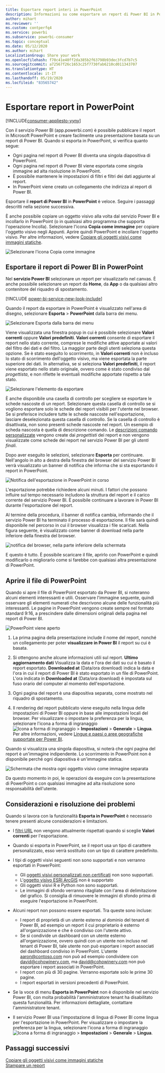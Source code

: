 ```yaml
---
title: Esportare report interi in PowerPoint
description: Informazioni su come esportare un report di Power BI in PowerPoint.
author: mihart
ms.reviewer: ''
ms.custom: contperfq4
ms.service: powerbi
ms.subservice: powerbi-consumer
ms.topic: conceptual
ms.date: 05/12/2020
ms.author: mihart
LocalizationGroup: Share your work
ms.openlocfilehash: f70c41e40ff2da385b2f63798b93dec3fcd7b7c5
ms.sourcegitcommit: a72567f26c1653c25f7730fab6210cd011343707
ms.translationtype: HT
ms.contentlocale: it-IT
ms.lasthandoff: 05/19/2020
ms.locfileid: "83565742"
---
```

# <a name="export-reports-to-powerpoint"></a>Esportare report in PowerPoint

[!INCLUDE[consumer-appliesto-yyny](../includes/consumer-appliesto-yyny.md)]


Con il servizio Power BI (app.powerbi.com) è possibile pubblicare il report in Microsoft PowerPoint e creare facilmente una presentazione basata su un report di Power BI. Quando si esporta in PowerPoint, si verifica quanto segue:

* Ogni pagina nel report di Power BI diventa una singola diapositiva di PowerPoint.
* Ogni pagina nel report di Power BI viene esportata come singola immagine ad alta risoluzione in PowerPoint.
* È possibile mantenere le impostazioni di filtri e filtri dei dati aggiunte al report.
* In PowerPoint viene creato un collegamento che indirizza al report di Power BI.

Esportare il **report di Power BI** in **PowerPoint** è veloce. Seguire i passaggi descritti nella sezione successiva.

È anche possibile copiare un oggetto visivo alla volta dal servizio Power BI e incollarlo in PowerPoint (o in qualsiasi altro programma che supporta l'operazione Incolla). Selezionare l'icona **Copia come immagine** per copiare l'oggetto visivo negli Appunti. Aprire quindi PowerPoint e incollare l'oggetto visivo. Per altre informazioni, vedere [Copiare gli oggetti visivi come immagini statiche](../visuals/power-bi-visualization-copy-paste.md).

![Selezionare l'icona Copia come immagine](media/end-user-powerpoint/power-bi-copy.png)

## <a name="export-your-power-bi-report-to-powerpoint"></a>Esportare il report di Power BI in PowerPoint
Nel **servizio Power BI** selezionare un report per visualizzarlo nel canvas. È anche possibile selezionare un report da **Home**, da **App** o da qualsiasi altro contenitore del riquadro di spostamento.

[!INCLUDE [power-bi-service-new-look-include](../includes/power-bi-service-new-look-include.md)]

Quando il report da esportare in PowerPoint è visualizzato nell'area di disegno, selezionare **Esporta** > **PowerPoint** dalla barra dei menu.

![Selezionare Esporta dalla barra dei menu](media/end-user-powerpoint/power-bi-export.png)

Viene visualizzata una finestra popup in cui è possibile selezionare **Valori correnti** oppure **Valori predefiniti**. **Valori correnti** consente di esportare il report nello stato corrente, comprese le modifiche attive apportate ai valori del filtro dei dati e del filtro.  La maggior parte degli utenti seleziona questa opzione. Se è stato eseguito lo scorrimento, in **Valori correnti** non è incluso lo stato di scorrimento dell'oggetto visivo, ma viene esportata la parte superiore dei dati. In alternativa, se si seleziona **Valori predefiniti**, il report viene esportato nello stato originale, ovvero come è stato condiviso dal *progettista*, e non riflette le eventuali modifiche apportate rispetto a tale stato.

![Selezionare l'elemento da esportare](media/end-user-powerpoint/power-bi-current-values.png)
 
È anche disponibile una casella di controllo per scegliere se esportare le schede nascoste di un report. Selezionare questa casella di controllo se si vogliono esportare solo le schede dei report visibili per l'utente nel browser. Se si preferisce includere tutte le schede nascoste nell'esportazione, lasciare deselezionata questa casella di controllo. Se la casella di controllo è disattivata, non sono presenti schede nascoste nel report. Un esempio di scheda nascosta è quella di descrizione comando. Le [descrizioni comando personalizzate](../create-reports/desktop-tooltips.md) vengono create dai *progettisti* dei report e non vengono visualizzate come schede dei report nel servizio Power BI per gli *utenti finali*. 

Dopo aver eseguito le selezioni, selezionare **Esporta** per continuare. Nell'angolo in alto a destra della finestra del browser del servizio Power BI verrà visualizzato un banner di notifica che informa che si sta esportando il report in PowerPoint. 



![Notifica dell'esportazione in PowerPoint in corso](media/end-user-powerpoint/power-bi-export-progress.png)

L'esportazione potrebbe richiedere alcuni minuti. I fattori che possono influire sul tempo necessario includono la struttura del report e il carico corrente del servizio Power BI. È possibile continuare a lavorare in Power BI durante l'esportazione del report.

Al termine della procedura, il banner di notifica cambia, informando che il servizio Power BI ha terminato il processo di esportazione. Il file sarà quindi disponibile nel percorso in cui il browser visualizza i file scaricati. Nella figura seguente, è visualizzato come banner di download nella parte inferiore della finestra del browser.

![notifica del browser, nella parte inferiore della schermata](media/end-user-powerpoint/power-bi-browsers.png)

E questo è tutto. È possibile scaricare il file, aprirlo con PowerPoint e quindi modificarlo o migliorarlo come si farebbe con qualsiasi altra presentazione di PowerPoint.

## <a name="open-the-powerpoint-file"></a>Aprire il file di PowerPoint
Quando si apre il file di PowerPoint esportato da Power BI, si noteranno alcuni elementi interessanti e utili. Osservare l'immagine seguente, quindi osservare gli elementi numerati che descrivono alcune delle funzionalità più interessanti. Le pagine in PowerPoint vengono create sempre nel formato standard 9:16, a prescindere dalle dimensioni originali della pagina nel report di Power BI.

![PowerPoint viene aperto](media/end-user-powerpoint/power-bi-powerpoint-numbered.png)

1. La prima pagina della presentazione include il nome del report, nonché un collegamento per poter **visualizzare in Power BI** il report su cui è basata.
2. Si ottengono anche alcune informazioni utili sul report. **Ultimo aggiornamento dati** Visualizza la data e l'ora dei dati su cui è basato il report esportato. **Downloaded at** (Data/ora download) indica la data e l'ora in cui il report di Power BI è stato esportato in un file di PowerPoint. L'ora indicata in **Downloaded at** (Data/ora download) è impostata sul fuso orario del computer al momento dell'esportazione.


3. Ogni pagina del report è una diapositiva separata, come mostrato nel riquadro di spostamento. 
4. Il rendering del report pubblicato viene eseguito nella lingua delle impostazioni di Power BI oppure in base alle impostazioni locali del browser. Per visualizzare o impostare la preferenza per la lingua, selezionare l'icona a forma di ingranaggio ![Icona a forma di ingranaggio](media/end-user-powerpoint/power-bi-settings-icon.png) > **Impostazioni** > **Generale** > **Lingua**. Per altre informazioni, vedere [Lingue e paesi o aree geografiche supportate per Power BI](../fundamentals/supported-languages-countries-regions.md).


Quando si visualizza una singola diapositiva, si noterà che ogni pagina del report è un'immagine indipendente. Lo scorrimento in PowerPoint non è disponibile perché ogni diapositiva è un'immagine statica.

![Schermata che mostra ogni oggetto visivo come immagine separata](media/end-user-powerpoint/power-bi-images.png)

Da questo momento in poi, le operazioni da eseguire con la presentazione di PowerPoint o con qualsiasi immagine ad alta risoluzione sono responsabilità dell'utente.

## <a name="considerations-and-troubleshooting"></a>Considerazioni e risoluzione dei problemi
Quando si lavora con la funzionalità **Esporta in PowerPoint** è necessario tenere presenti alcune considerazioni e limitazioni.
 

* I [filtri URL](../collaborate-share/service-url-filters.md) non vengono attualmente rispettati quando si sceglie **Valori correnti** per l'esportazione.

* Quando si esporta in PowerPoint, se il report usa un tipo di carattere personalizzato, esso verrà sostituito con un tipo di carattere predefinito.

* I tipi di oggetti visivi seguenti non sono supportati e non verranno esportati in PowerPoint:
   - Gli [oggetti visivi personalizzati non certificati](../developer/visuals/power-bi-custom-visuals-certified.md) non sono supportati. 
   - L'[oggetto visivo ESRI ArcGIS](../visuals/power-bi-visualizations-arcgis.md) non è supportato
   - Gli oggetti visivi R e Python non sono supportati.
   - Le immagini di sfondo verranno ritagliate con l'area di delimitazione del grafico. Si consiglia di rimuovere le immagini di sfondo prima di eseguire l'esportazione in PowerPoint.

* Alcuni report non possono essere esportati. Tra queste sono incluse:
    - I report di proprietà di un utente esterno al dominio del tenant di Power BI, ad esempio un report il cui proprietario è esterno all'organizzazione e che è condiviso con l'utente attivo.
    - Se si condivide un dashboard con un utente esterno all'organizzazione, ovvero quindi con un utente non incluso nel tenant di Power BI, tale utente non può esportare i report associati del dashboard condiviso in PowerPoint. L'utente aaron@contoso.com non può ad esempio condividere con david@cohowinery.com, ma david@cohowinery.com non può esportare i report associati in PowerPoint.
    - I report con più di 30 pagine. Verranno esportate solo le prime 30 pagine.
    - I report esportati in versioni precedenti di PowerPoint.

* Se la voce di menu **Esporta in PowerPoint** non è disponibile nel servizio Power BI, con molta probabilità l'amministratore tenant ha disabilitato questa funzionalità. Per informazioni dettagliate, contattare l'amministratore tenant.
* Il servizio Power BI usa l'impostazione di lingua di Power BI come lingua per l'esportazione in PowerPoint. Per visualizzare o impostare la preferenza per la lingua, selezionare l'icona a forma di ingranaggio ![Icona a forma di ingranaggio](media/end-user-powerpoint/power-bi-settings-icon.png) > **Impostazioni** > **Generale** > **Lingua**.



## <a name="next-steps"></a>Passaggi successivi
[Copiare gli oggetti visivi come immagini statiche](../visuals/power-bi-visualization-copy-paste.md)    
[Stampare un report](end-user-print.md)
